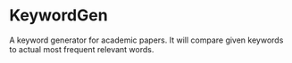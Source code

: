 # KeywordGen
A keyword generator for academic papers. It will compare given keywords to actual most frequent relevant words.
